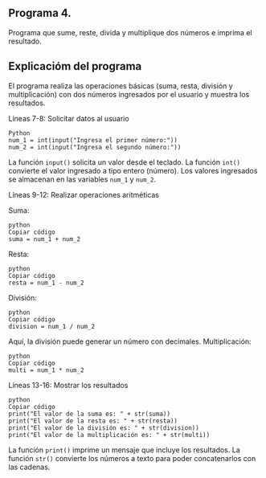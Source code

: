 ## Programa 4.
Programa que sume, reste, divida y multiplique dos números e imprima el resultado.

## Explicacióm del programa
El programa realiza las operaciones básicas (suma, resta, división y multiplicación) con dos números ingresados por el usuario y muestra los resultados.

Líneas 7-8: Solicitar datos al usuario
```
Python
num_1 = int(input("Ingresa el primer número:"))
num_2 = int(input("Ingresa el segundo número:"))
```
La función `input()` solicita un valor desde el teclado.
La función `int()` convierte el valor ingresado a tipo entero (número).
Los valores ingresados se almacenan en las variables `num_1` y `num_2`.

Líneas 9-12: Realizar operaciones aritméticas

Suma:
```
python
Copiar código
suma = num_1 + num_2
```
Resta:
```
python
Copiar código
resta = num_1 - num_2
```
División:
```
python
Copiar código
division = num_1 / num_2
```
Aquí, la división puede generar un número con decimales.
Multiplicación:
```
python
Copiar código
multi = num_1 * num_2
```

Líneas 13-16: Mostrar los resultados
```
python
Copiar código
print("El valor de la suma es: " + str(suma))
print("El valor de la resta es: " + str(resta))
print("El valor de la división es: " + str(division))
print("El valor de la multiplicación es: " + str(multi))
```
La función `print()` imprime un mensaje que incluye los resultados.
La función `str()` convierte los números a texto para poder concatenarlos con las cadenas.
